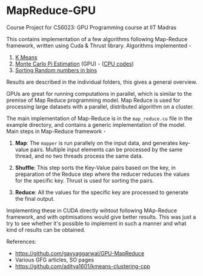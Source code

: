 # MapReduce-GPU

Course Project for CS6023: GPU Programming course at IIT Madras

This contains implementation of a few algorithms following Map-Reduce framework, written using Cuda & Thrust library. Algorithms implemented -

1. [K Means](https://github.com/rajat2004/MapReduce-GPU/tree/master/KMeans)
2. [Monte Carlo Pi Estimation](https://github.com/rajat2004/MapReduce-GPU/tree/master/Pi-Estimation) (GPU) - ([CPU codes](https://github.com/rajat2004/MapReduce-GPU/tree/master/CPU))
3. [Sorting Random numbers in bins](https://github.com/rajat2004/MapReduce-GPU/tree/master/Random-Bins)

Results are described in the individual folders, this gives a general overview.

GPUs are great for running computations in parallel, which is similar to the premise of Map Reduce programming model. Map Reduce is used for processing large datasets with a parallel, distributed algorithm on a cluster.

The main implementation of Map-Reduce is in the `map_reduce.cu` file in the example directory, and contains a generic implementation of the model. Main steps in Map-Reduce framework -

1. **Map**: The `mapper` is run parallely on the input data, and generates key-value pairs. Multiple input elements can be processed by the same thread, and no two threads process the same data.

2. **Shuffle**: This step sorts the Key-Value pairs based on the key, in preparation of the Reduce step where the reducer reduces the values for the specific key. Thrust is used for sorting the pairs.

3. **Reduce**: All the values for the specific key are processed to generate the final output.

Implementing these in CUDA directly wihtout following MAp-Reduce framework, and with optimisations would give better results. This was just a try to see whether it's possible to implement in such a manner and what kind of results can be obtained.

References:

- https://github.com/gavyaggarwal/GPU-MapReduce
- Various GFG articles, SO pages
- https://github.com/aditya1601/kmeans-clustering-cpp
